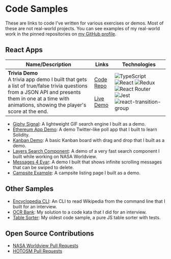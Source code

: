 # Code Samples

These are links to code I've written for various exercises or demos. Most of these are not real-world projects. You can see examples of my real-world work in the pinned repositories on [my GitHub profile](https://github.com/localjo).

## React Apps

| Name/Description | Links | Technologies |
|------------------|-------|--------------|
| **Trivia Demo** <br> A trivia app demo I built that gets a list of true/false trivia questions from a JSON API and presents them in one at a time with animations, showing the player's score at the end. | [Code Repo](https://github.com/localjo/trivia-demo) <br><br> [Live Demo](https://iamlocaljo.com/trivia-demo/) | ![TypeScript](https://img.shields.io/badge/typescript-007ACC?logo=typescript&style=for-the-badge&logoColor=white) ![React](https://img.shields.io/badge/react-61DAFB?logo=react&style=for-the-badge&logoColor=white) ![Redux](https://img.shields.io/badge/redux-764ABC?logo=redux&style=for-the-badge&logoColor=white) ![React Router](https://img.shields.io/badge/react--router-CA4245?logo=react-router&style=for-the-badge&logoColor=white) ![Jest](https://img.shields.io/badge/jest-C21325?logo=jest&style=for-the-badge&logoColor=white) ![react-transition-group](https://img.shields.io/badge/react--transition--group-grey?style=for-the-badge) |

- [Giphy Signal](https://github.com/localjo/giphy-signal): A lightweight GIF search engine I built as a demo.
- [Ethereum App Demo](https://github.com/localjo/ethereum-app-demo): A demo Twitter-like poll app that I built to learn Solidity.
- [Kanban Demo](https://github.com/localjo/kanban-takehome): A basic Kanban board with drag and drop that I built as a demo.
- [Layers Search Component](https://github.com/localjo/layers-search): A demo of a very fast search component I built while working on NASA Worldview.
- [Messages 4 Evar](https://github.com/localjo/messages-4-evar): A demo I built that shows infinite scrolling messages that can be swiped to delete.
- [Campsite Example](https://github.com/localjo/campsite-example): A campsite listing page I built as a demo.

## Other Samples

- [Encyclopedia CLI](https://github.com/localjo/encyclopedia-cli): An CLI to read Wikipedia from the command line that I built for an interview.
- [OCR Bank](https://github.com/localjo/ocr-bank): My solution to a code kata that I did for an interview.
- [Table Sorter](https://github.com/localjo/table-sorter): My oldest code sample, a pure JS table sorter with tests.

## Open Source Contributions

- [NASA Worldview Pull Requests](https://github.com/nasa-gibs/worldview/pulls?utf8=%E2%9C%93&q=+is%3Apr+author%3Alocaljo+)
- [HOTOSM Pull Requests](https://github.com/hotosm/MapCampaigner/pulls?utf8=%E2%9C%93&q=is%3Apr+author%3Alocaljo+)
